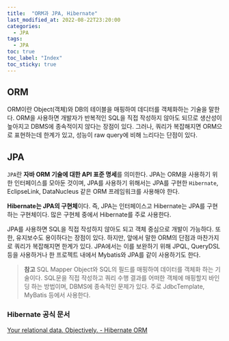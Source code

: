 ```yaml
---
title:  "ORM과 JPA, Hibernate"
last_modified_at: 2022-08-22T23:20:00
categories: 
  - JPA
tags:
  - JPA
toc: true
toc_label: "Index"
toc_sticky: true
---
```


## ORM

ORM이란 Object(객체)와 DB의 테이블을 매핑하여 데디터를 객체화하는 기술을 말한다. ORM을 사용하면 개발자가 반복적인 SQL을 직접 작성하지 않아도 되므로 생산성이 높아지고 DBMS에 종속적이지 않다는 장점이 있다. 그러나, 쿼리가 복잡해지면 ORM으로 표현하는데 한계가 있고, 성능이 raw query에 비해 느리다는 단점이 있다.

## JPA

`JPA`란 **자바 ORM 기술에 대한 API 표준 명세**를 의미한다. JPA는 ORM을 사용하기 위한 인터페이스를 모아둔 것이며, JPA를 사용하기 위해서는 JPA를 구현한 `Hibernate`, EclipseLink, DataNucleus 같은 ORM 프레임워크를 사용해야 한다.

**Hibernate는 JPA의 구현체**이다. 즉, JPA는 인터페이스고 Hibernate는 JPA를 구현하는 구현체이다. 많은 구현체 중에서 Hibernate를 주로 사용한다.

JPA를 사용하면 SQL을 직접 작성하지 않아도 되고 객체 중심으로 개발이 가능하다. 또한, 유지보수도 용이하다는 장점이 있다. 하지만, 앞에서 말한 ORM의 단점과 마찬가지로 쿼리가 복잡해지면 한계가 있다. JPA에서는 이를 보완하기 위해 JPQL, QueryDSL 등을 사용하거나 한 프로젝트 내에서 Mybatis와 JPA를 같이 사용하기도 한다.

> **참고** SQL Mapper
Object와 SQL의 필드를 매핑하여 데이터를 객체화 하는 기술이다. SQL문을 직접 작성하고 쿼리 수행 결과를 어떠한 객체에 매핑할지 바인딩 하는 방법이며, DBMS에 종속적인 문제가 있다. 주로 JdbcTemplate, MyBatis 등에서 사용한다.
> 

### Hibernate 공식 문서

[Your relational data. Objectively. - Hibernate ORM](https://hibernate.org/orm/)
